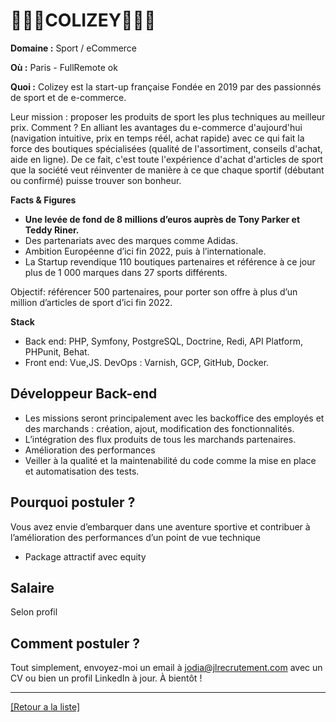 # 🏃🏻‍♂️COLIZEY⛹🏻‍♂️

**Domaine :** Sport / eCommerce 

**Où :** Paris - FullRemote ok

**Quoi :** Colizey est la start-up française Fondée en 2019 par des passionnés de sport et de e-commerce. 

Leur mission : proposer les produits de sport les plus techniques au meilleur prix. 
Comment ? En alliant les avantages du e-commerce d'aujourd'hui (navigation intuitive, prix en temps réél, achat rapide) avec ce qui fait la force des boutiques spécialisées (qualité de l'assortiment, conseils d'achat, aide en ligne). 
De ce fait, c'est toute l'expérience d'achat d'articles de sport que la société veut réinventer de manière à ce que chaque sportif (débutant ou confirmé) puisse trouver son bonheur.

**Facts & Figures**

* **Une levée de fond de 8 millions d’euros auprès de Tony Parker et Teddy Riner.**
* Des partenariats avec des marques comme Adidas.  
* Ambition Européenne d’ici fin 2022, puis à l’internationale. 
* La Startup revendique 110 boutiques partenaires et référence à ce jour plus de 1 000 marques dans 27 sports différents. 

Objectif:  référencer 500 partenaires, pour porter son offre à plus d’un million d’articles de sport d’ici fin 2022.

**Stack**

* Back end: PHP, Symfony, PostgreSQL, Doctrine, Redi, API Platform, PHPunit, Behat. 
* Front end: Vue,JS. 
DevOps : Varnish, GCP, GitHub, Docker. 

## Développeur Back-end 

* Les missions seront principalement avec les backoffice des employés et des marchands : création, ajout, modification des fonctionnalités.
* L’intégration des flux produits de tous les marchands partenaires. 
* Amélioration des performances
* Veiller à la qualité et la maintenabilité du code comme la mise en place et automatisation des tests. 

## Pourquoi postuler ?

Vous avez envie d’embarquer dans une aventure sportive et contribuer à l’amélioration des performances d’un point de vue technique 
* Package attractif avec equity

## Salaire 

Selon profil

## Comment postuler ?

Tout simplement, envoyez-moi un email à jodia@jlrecrutement.com avec un CV ou bien un profil LinkedIn à jour. À bientôt !


----
<a href="https://github.com/jlondiche/job-board-php/blob/master/README.md">[Retour a la liste]</a>
